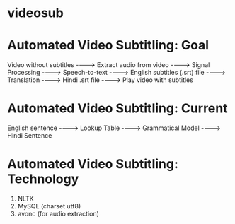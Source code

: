videosub
========

Automated Video Subtitling: Goal
================================
Video without subtitles ----> Extract audio from video ----> Signal Processing ----> Speech-to-text ----> English subtitles (.srt) file ----> Translation ----> Hindi .srt file ----> Play video with subtitles

Automated Video Subtitling: Current
===================================
English sentence ----> Lookup Table ----> Grammatical Model ----> Hindi Sentence

Automated Video Subtitling: Technology
======================================
1. NLTK
2. MySQL (charset utf8)
3. avonc (for audio extraction)

